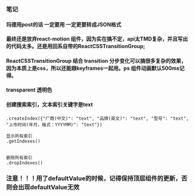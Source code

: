 ### 笔记

#### 玛德用post的话 一定要用 一定更要转成JSON格式

#### 最终还是放弃react-motion 组件，因为实在搞不定，api太TMD复杂，并且写出的代码太多。还是用回系自带的ReactCSSTransitionGroup;

#### ReactCSSTransitionGroup 结合 transition 分步变化可以搞很多复杂的效果，因为本质上是css，所以还能跟keyframes一起用。ps 组件动画默认500ms记得。

#### transparent 透明色

#### 创建搜索索引，文本索引关键字是text
```
.createIndex({"厂商(中文)": "text", "品牌(英文)": "text", "型号": "text", "上市时间(年月，格式：YYYYMM)": "text"})

显示所有索引
.getIndexes()


删除所有索引
.dropIndexes()

```

### 注意！！！用了defaultValue的时候，记得保持顶层组件的更新，否则会出现defaultValue无效
